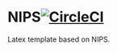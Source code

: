 # NIPS[![CircleCI](https://circleci.com/gh/ArmageddonKnight/NIPS/tree/master.svg?style=svg)](https://circleci.com/gh/ArmageddonKnight/NIPS/tree/master)

Latex template based on NIPS.
